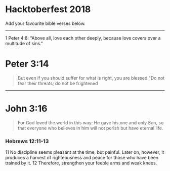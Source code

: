 # Hacktoberfest 2018 

Add your favourite bible verses below.

----

1 Peter 4:8: “Above all, love each other deeply, because love covers over a multitude of sins."

# Peter 3:14
>But even if you should suffer for what is right, you are blessed "Do not fear their threats; do not be frightened
----

# John 3:16
>For God loved the world in this way: He gave his one and only Son, so that everyone who believes in him will not perish but have eternal life.

### Hebrews 12:11-13

11 No discipline seems pleasant at the time, but painful. Later on, however, it produces a harvest of righteousness and peace for those who have been trained by it. 12 Therefore, strengthen your feeble arms and weak knees. 

